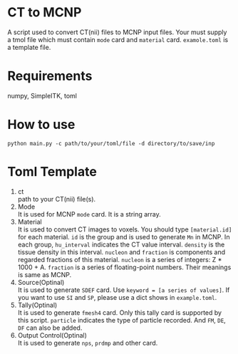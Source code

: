 # CT to MCNP

A script used to convert CT(nii) files to MCNP input files. Your must supply a tmol file which must contain `mode` card and `material` card. `examole.toml` is a template file.

# Requirements

numpy, SimpleITK, toml

# How to use

```
python main.py -c path/to/your/toml/file -d directory/to/save/inp
```

# Toml Template

1. ct \
   path to your CT(nii) file(s).
2. Mode \
   It is used for MCNP `mode` card. It is a string array.
3. Material \
   It is used to convert CT images to voxels. You should type `[material.id]` for each material. `id` is the group and is used to generate `Mn` in MCNP.
   In each group, `hu_interval` indicates the CT value interval. `density` is the tissue density in this interval. `nucleon` and `fraction` is components and regarded fractions of this material. `nucleon` is a series of integers: Z * 1000 + A. `fraction` is a series of floating-point numbers. Their meanings is same as MCNP.
4. Source(Optinal) \
   It is used to generate `SDEF` card. Use `keyword = [a series of values]`. If you want to use `SI` and `SP`, please use a dict shows in `example.toml`.
5. Tally(Optinal) \
   It is used to generate `fmesh4` card. Only this tally card is supported by this script. `particle` indicates the type of particle recorded. And `FM`, `DE`, `DF` can also be added.
6. Output Control(Optinal) \
   It is used to generate `nps`, `prdmp` and other card.
